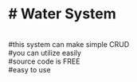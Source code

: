 <h1># Water System </h1><br>
#this system can make simple CRUD<br>
#you can utilize easily<br>
#source code is FREE<br>
#easy to use
